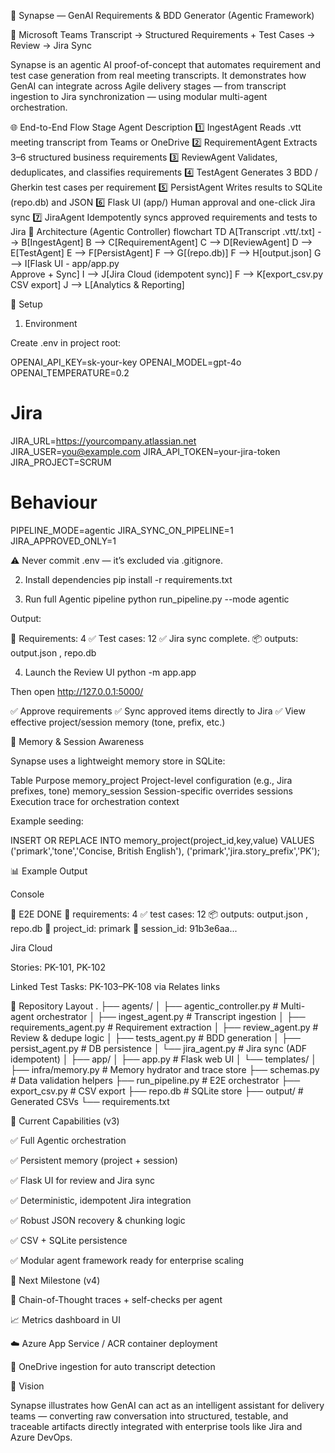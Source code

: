 🤖 Synapse — GenAI Requirements & BDD Generator (Agentic Framework)

🧠 Microsoft Teams Transcript → Structured Requirements + Test Cases → Review → Jira Sync


Synapse is an agentic AI proof-of-concept that automates requirement and test case generation from real meeting transcripts.
It demonstrates how GenAI can integrate across Agile delivery stages — from transcript ingestion to Jira synchronization — using modular multi-agent orchestration.

🌐 End-to-End Flow
Stage	Agent	Description
1️⃣	IngestAgent	Reads .vtt meeting transcript from Teams or OneDrive
2️⃣	RequirementAgent	Extracts 3–6 structured business requirements
3️⃣	ReviewAgent	Validates, deduplicates, and classifies requirements
4️⃣	TestAgent	Generates 3 BDD / Gherkin test cases per requirement
5️⃣	PersistAgent	Writes results to SQLite (repo.db) and JSON
6️⃣	Flask UI (app/)	Human approval and one-click Jira sync
7️⃣	JiraAgent	Idempotently syncs approved requirements and tests to Jira
🧱 Architecture (Agentic Controller)
flowchart TD
    A[Transcript .vtt/.txt] --> B[IngestAgent]
    B --> C[RequirementAgent]
    C --> D[ReviewAgent]
    D --> E[TestAgent]
    E --> F[PersistAgent]
    F --> G[(repo.db)]
    F --> H[output.json]
    G --> I[Flask UI - app/app.py<br>Approve + Sync]
    I --> J[Jira Cloud (idempotent sync)]
    F --> K[export_csv.py<br>CSV export]
    J --> L[Analytics & Reporting]

🔧 Setup
1. Environment

Create .env in project root:

OPENAI_API_KEY=sk-your-key
OPENAI_MODEL=gpt-4o
OPENAI_TEMPERATURE=0.2

# Jira
JIRA_URL=https://yourcompany.atlassian.net
JIRA_USER=you@example.com
JIRA_API_TOKEN=your-jira-token
JIRA_PROJECT=SCRUM

# Behaviour
PIPELINE_MODE=agentic
JIRA_SYNC_ON_PIPELINE=1
JIRA_APPROVED_ONLY=1


⚠️ Never commit .env — it’s excluded via .gitignore.

2. Install dependencies
pip install -r requirements.txt

3. Run full Agentic pipeline
python run_pipeline.py --mode agentic


Output:

🧩 Requirements: 4
✅ Test cases: 12
✅ Jira sync complete.
📦 outputs: output.json , repo.db

4. Launch the Review UI
python -m app.app


Then open http://127.0.0.1:5000/

✅ Approve requirements
✅ Sync approved items directly to Jira
✅ View effective project/session memory (tone, prefix, etc.)

🧠 Memory & Session Awareness

Synapse uses a lightweight memory store in SQLite:

Table	Purpose
memory_project	Project-level configuration (e.g., Jira prefixes, tone)
memory_session	Session-specific overrides
sessions	Execution trace for orchestration context

Example seeding:

INSERT OR REPLACE INTO memory_project(project_id,key,value)
VALUES
 ('primark','tone','Concise, British English'),
 ('primark','jira.story_prefix','PK');

📊 Example Output

Console

🚀 E2E DONE
🧩 requirements: 4
✅ test cases:    12
📦 outputs:       output.json , repo.db
🧭 project_id:    primark
🧾 session_id:    91b3e6aa...


Jira Cloud

Stories: PK-101, PK-102

Linked Test Tasks: PK-103–PK-108 via Relates links

🧩 Repository Layout
.
├── agents/
│   ├── agentic_controller.py     # Multi-agent orchestrator
│   ├── ingest_agent.py           # Transcript ingestion
│   ├── requirements_agent.py     # Requirement extraction
│   ├── review_agent.py           # Review & dedupe logic
│   ├── tests_agent.py            # BDD generation
│   ├── persist_agent.py          # DB persistence
│   └── jira_agent.py             # Jira sync (ADF idempotent)
│
├── app/
│   ├── app.py                    # Flask web UI
│   └── templates/
│
├── infra/memory.py               # Memory hydrator and trace store
├── schemas.py                    # Data validation helpers
├── run_pipeline.py               # E2E orchestrator
├── export_csv.py                 # CSV export
├── repo.db                       # SQLite store
├── output/                       # Generated CSVs
└── requirements.txt

🚀 Current Capabilities (v3)

✅ Full Agentic orchestration

✅ Persistent memory (project + session)

✅ Flask UI for review and Jira sync

✅ Deterministic, idempotent Jira integration

✅ Robust JSON recovery & chunking logic

✅ CSV + SQLite persistence

✅ Modular agent framework ready for enterprise scaling

🔮 Next Milestone (v4)

🧠 Chain-of-Thought traces + self-checks per agent

📈 Metrics dashboard in UI

☁️ Azure App Service / ACR container deployment

📂 OneDrive ingestion for auto transcript detection

🧭 Vision

Synapse illustrates how GenAI can act as an intelligent assistant for delivery teams —
converting raw conversation into structured, testable, and traceable artifacts
directly integrated with enterprise tools like Jira and Azure DevOps.